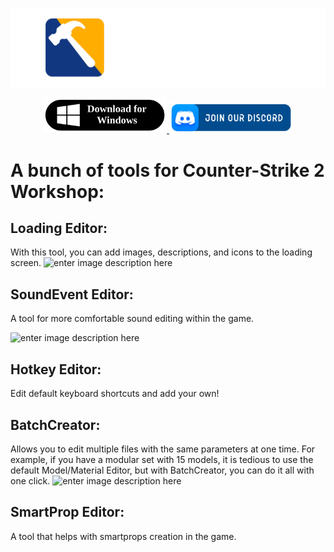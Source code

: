 
<p align="center">
    <a href="https://github.com/dertwist/Hammer5Tools">
        <img alt="header" src="readme/header_0.png" width="512">
    </a>
</p>


<p align="center">
    <a href="https://github.com/dertwist/Hammer5Tools/releases/latest">
        <img src="https://raw.githubusercontent.com/garlontas/buttons/main/buttons/150x44/windows-download.svg" width="196">
    </a>
    <a href="https://discord.gg/JzcHMFbCEC">
        <img src="readme/discord_header_0.png" width="196">
    </a>
</p>

# A bunch of tools for Counter-Strike 2 Workshop:

## Loading Editor:

With this tool, you can add images, descriptions, and icons to the loading screen.
![enter image description here](https://i.imgur.com/V6UkCvr.png)

  

## SoundEvent Editor:

A tool for more comfortable sound editing within the game.

![enter image description here](https://i.imgur.com/HMmbQgR.png)

  

## Hotkey Editor:

Edit default keyboard shortcuts and add your own!

  

## BatchCreator:

Allows you to edit multiple files with the same parameters at one time. For example, if you have a modular set with 15 models, it is tedious to use the default Model/Material Editor, but with BatchCreator, you can do it all with one click.
![enter image description here](https://i.imgur.com/cRFsq49.png)

  

## SmartProp Editor:

A tool that helps with smartprops creation in the game.
